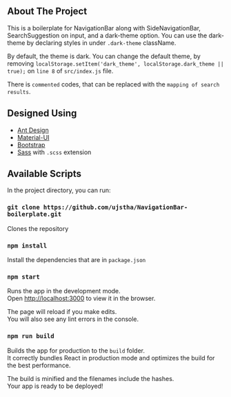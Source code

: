 ## About The Project

This is a boilerplate for NavigationBar along with SideNavigationBar, SearchSuggestion on input, and a dark-theme option. You can use the dark-theme by declaring styles in under `.dark-theme` className.

By default, the theme is dark. You can change the default theme, by removing `localStorage.setItem('dark_theme', localStorage.dark_theme || true);` on `line 8` of `src/index.js` file.

There is `commented` codes, that can be replaced with the `mapping of search results`.

## Designed Using

- [Ant Design](https://ant.design/)
- [Material-UI](https://material-ui.com)
- [Bootstrap](https://getbootstrap.com/)
- [Sass](https://sass-lang.com/) with `.scss` extension

## Available Scripts

In the project directory, you can run:

### `git clone https://github.com/ujstha/NavigationBar-boilerplate.git`

Clones the repository

### `npm install`

Install the dependencies that are in `package.json`

### `npm start`

Runs the app in the development mode.<br />
Open [http://localhost:3000](http://localhost:3000) to view it in the browser.

The page will reload if you make edits.<br />
You will also see any lint errors in the console.

### `npm run build`

Builds the app for production to the `build` folder.<br />
It correctly bundles React in production mode and optimizes the build for the best performance.

The build is minified and the filenames include the hashes.<br />
Your app is ready to be deployed!
